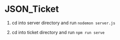 # JSON_Ticket


1) cd into server directory and run ```nodemon server.js```

2) cd into ticket directory and run ```npm run serve```
